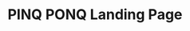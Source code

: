 ---
title: "PINQ PONQ Landing Page"
title_fr: "PINQ PONQ Landing Page"
order: 4
description: "Fake product landing page I realised for the 'Responsive Web Design' certification on freeCodeCamp"
description_fr: "Fake product landing page I realised for the 'Responsive Web Design' certification on freeCodeCamp"
featuredImage: ../images/fcc-product-landing-page.jpg
url: "https://codepen.io/anhek/debug/wvwYovo"
tags: ["webdesign", "html", "scss"]
tags_fr: ["webdesign", "html", "scss"]
---